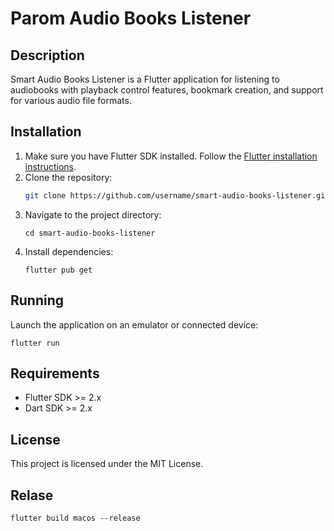 # Parom Audio Books Listener

## Description
Smart Audio Books Listener is a Flutter application for listening to audiobooks with playback control features, bookmark creation, and support for various audio file formats.

## Installation
1. Make sure you have Flutter SDK installed. Follow the [Flutter installation instructions](https://flutter.dev/docs/get-started/install).
2. Clone the repository:
   ```bash
   git clone https://github.com/username/smart-audio-books-listener.git
3. Navigate to the project directory:
   ```
   cd smart-audio-books-listener
   ```
4. Install dependencies:
   ```
   flutter pub get
   ```

## Running
Launch the application on an emulator or connected device:

```
flutter run
```

## Requirements
- Flutter SDK >= 2.x
- Dart SDK >= 2.x

## License
This project is licensed under the MIT License.

## Relase
```
flutter build macos --release
```
